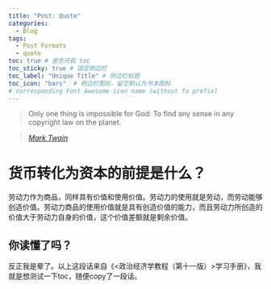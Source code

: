 ```yaml
---
title: "Post: Quote"
categories:
  - Blog
tags:
  - Post Formats
  - quote
toc: true # 是否开启 toc
toc_sticky: true # 固定侧边栏
toc_label: "Unique Title" # 侧边栏标题
toc_icon: "bars"  # 侧边栏图标，留空默认为书本图标
# corresponding Font Awesome icon name (without fa prefix)
---
```


> Only one thing is impossible for God: To find any sense in any copyright law on the planet.
  
> <cite><a href="http://www.brainyquote.com/quotes/quotes/m/marktwain163473.html">Mark Twain</a></cite>


# 货币转化为资本的前提是什么？

劳动力作为商品，同样具有价值和使用价值。劳动力的使用就是劳动，而劳动能够创造价值。劳动力商品的使用价值就是具有创造价值的能力，而且劳动力所创造的价值大于劳动力自身的价值，这个价值差额就是剩余价值。

## 你读懂了吗？

反正我是晕了。以上这段话来自《<政治经济学教程（第十一版）>学习手册》，我就是想测试一下toc，随便copy了一段话。
